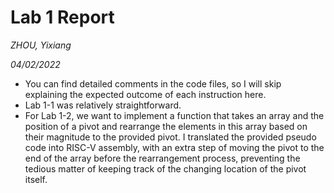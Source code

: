 # Lab 1 Report

*ZHOU, Yixiang*

*04/02/2022*

- You can find detailed comments in the code files, so I will skip explaining the expected outcome of each instruction here.
- Lab 1-1 was relatively straightforward.
- For Lab 1-2, we want to implement a function that takes an array and the position of a pivot and rearrange the elements in this array based on their magnitude to the provided pivot. I translated the provided pseudo code into RISC-V assembly, with an extra step of moving the pivot to the end of the array before the rearrangement process, preventing the tedious matter of keeping track of the changing location of the pivot itself.